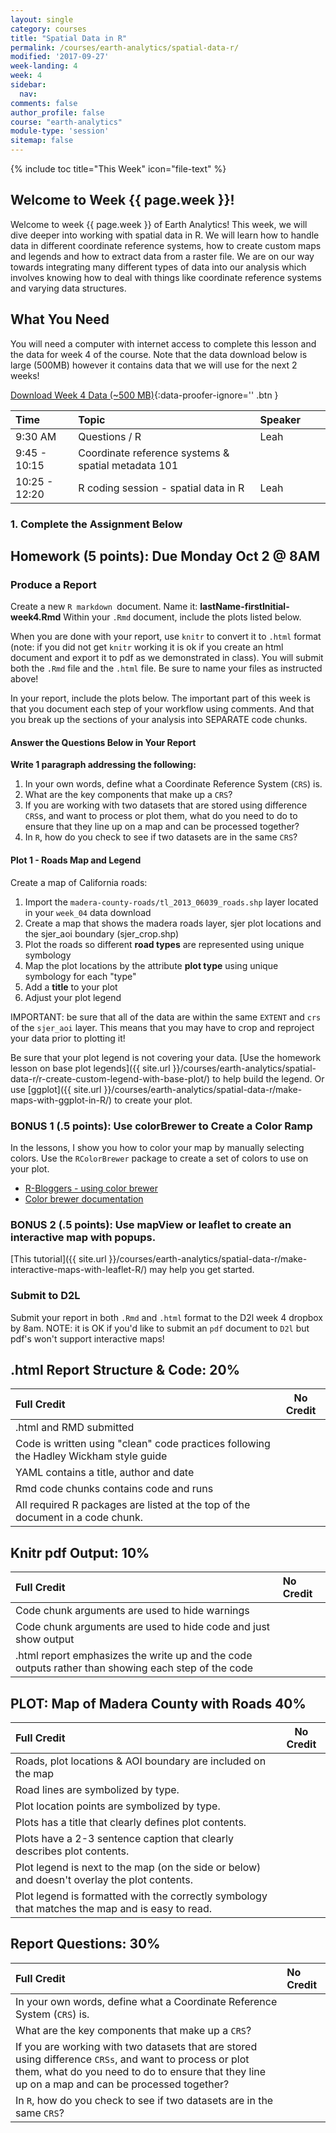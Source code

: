 ```yaml
---
layout: single
category: courses
title: "Spatial Data in R"
permalink: /courses/earth-analytics/spatial-data-r/
modified: '2017-09-27'
week-landing: 4
week: 4
sidebar:
  nav:
comments: false
author_profile: false
course: "earth-analytics"
module-type: 'session'
sitemap: false
---
```


{% include toc title="This Week" icon="file-text" %}


<div class="notice--info" markdown="1">

## <i class="fa fa-ship" aria-hidden="true"></i> Welcome to Week {{ page.week }}!

Welcome to week {{ page.week }} of Earth Analytics! This week, we will dive deeper
into working with spatial data in R. We will learn how to handle data in different
coordinate reference systems, how to create custom maps and legends and how to
extract data from a raster file. We are on our way towards integrating many different
types of data into our analysis which involves knowing how to deal with things
like coordinate reference systems and varying data structures.

## <i class="fa fa-check-square-o fa-2" aria-hidden="true"></i> What You Need

You will need a computer with internet access to complete this lesson and the
data for week 4 of the course. Note that the data  download below is large (500MB)
however it contains data that we will use for the next 2 weeks!

[<i class="fa fa-download" aria-hidden="true"></i> Download Week 4 Data (~500 MB)](https://ndownloader.figshare.com/files/7525363){:data-proofer-ignore='' .btn }

</div>

| Time  | Topic | Speaker |  |  |
|:--------------|:-------|:--------|:-|:-|
| 9:30 AM   | Questions / R   | Leah |  |  |
| 9:45 - 10:15  | Coordinate reference systems & spatial metadata 101 |  |  |  |
| 10:25 - 12:20 | R coding session - spatial data in R  | Leah |  |  |

### 1. Complete the Assignment Below

<div class="notice--warning" markdown="1">

## <i class="fa fa-pencil-square-o" aria-hidden="true"></i> Homework (5 points): Due Monday Oct 2 @ 8AM

### Produce a Report

Create a new `R markdown `document. Name it: **lastName-firstInitial-week4.Rmd**
Within your `.Rmd` document, include the plots listed below.

When you are done with your report, use `knitr` to convert it to `.html` format
(note: if you did not get `knitr` working it is ok if you create an html document
and export it to pdf as we demonstrated in class). You will submit both the `.Rmd`
file and the `.html` file. Be sure to name your files as instructed above!

In your report, include the plots below. The important part of this week is that
you document each step of your workflow using comments. And that you break up the
sections of your analysis into SEPARATE code chunks.

#### Answer the Questions Below in Your Report
**Write 1 paragraph addressing the following:**

1. In your own words, define what a Coordinate Reference System (`CRS`) is.
1. What are the key components that make up a `CRS`?
1. If you are working with two datasets that are stored using difference `CRS`s,
and want to process or plot them, what do you need to do to ensure that they line
up on a map and can be processed together?
1. In `R`, how do you check to see if two datasets are in the same `CRS`?

#### Plot 1 - Roads Map and Legend

Create a map of California roads:

1. Import the `madera-county-roads/tl_2013_06039_roads.shp` layer located in your `week_04` data download
2. Create a map that shows the madera roads layer, sjer plot locations and the sjer_aoi boundary (sjer_crop.shp)
3. Plot the roads so different **road types** are represented using unique symbology
4. Map the plot locations by the attribute **plot type** using unique symbology for each "type"
4. Add a **title** to your plot
5. Adjust your plot legend

IMPORTANT: be sure that all of the data are within the same `EXTENT` and `crs`
of the `sjer_aoi` layer. This means that you may have to crop and reproject your
data prior to plotting it!

Be sure that your plot legend is not covering your data. [Use the homework lesson on base plot legends]({{ site.url }}/courses/earth-analytics/spatial-data-r/r-create-custom-legend-with-base-plot/) to help build the legend.
Or use [ggplot]({{ site.url }}/courses/earth-analytics/spatial-data-r/make-maps-with-ggplot-in-R/) to create your plot.


### BONUS 1 (.5 points): Use colorBrewer to Create a Color Ramp
In the lessons, I show you how to color your map by manually selecting colors.
Use the `RColorBrewer` package to create a set of colors to use on your plot.

* <a href="https://www.r-bloggers.com/r-using-rcolorbrewer-to-colour-your-figures-in-r/" target="_blank"> R-Bloggers - using color brewer</a>
* <a href="https://cran.r-project.org/web/packages/RColorBrewer/RColorBrewer.html" target="_blank"> Color brewer documentation</a>

### BONUS 2 (.5 points): Use mapView or leaflet to create an interactive map with popups. 
[This tutorial]({{ site.url }}/courses/earth-analytics/spatial-data-r/make-interactive-maps-with-leaflet-R/) may help you get started.


### Submit to D2L

Submit your report in both `.Rmd` and `.html` format to the D2l week 4 dropbox by 8am. NOTE: it is OK if you'd like to submit an `pdf` document to `D2l` but pdf's won't support interactive maps!

</div>

## .html Report Structure & Code: 20%

| Full Credit | No Credit  |
|:----|----|
| .html and RMD submitted  |   |   |
| Code is written using "clean" code practices following the Hadley Wickham style guide |  |  |
| YAML contains a title, author and date  | |
| Rmd code chunks contains code and runs   |  |
| All required R packages are listed at the top of the document in a code chunk. |     |

## Knitr pdf Output: 10%

| Full Credit   | No Credit |
|:---------|:----------|
| Code chunk arguments are used to hide warnings |  |
| Code chunk arguments are used to hide code and just show output  |  |
| .html report emphasizes the write up and the code outputs rather than showing each step of the code |   |

## PLOT: Map of Madera County with Roads 40%

| Full Credit | No Credit  |
|:----|----|
| Roads, plot locations & AOI boundary are included on the map  |   |   |
| Road lines are symbolized by type. |  |  |
| Plot location points are symbolized by type. | |
| Plots has a title that clearly defines plot contents.   |  |
| Plots have a 2-3 sentence caption that clearly describes plot contents. |     |
| Plot legend is next to the map (on the side or below) and doesn't overlay the plot contents. |     |
| Plot legend is formatted with the correctly symbology that matches the map and is easy to read. |     |


## Report Questions: 30%

| Full Credit   | No Credit |
|:---------|:----------|
| In your own words, define what a Coordinate Reference System (`CRS`) is. |   |
| What are the key components that make up a `CRS`?| |
| If you are working with two datasets that are stored using difference `CRSs`, and want to process or plot them, what do you need to do to ensure that they line up on a map and can be processed together? |    |
| In `R`, how do you check to see if two datasets are in the same `CRS`? ||


<!-- Question answers -->
<!--
Define CRS

Keys for grading question 1: Part 1
Coordinate system refers to the mathematical calculate that is performed to convert a curved 3 dimensional surface (the earth’s surface) into a flat (2d) surface.
The main components of the CRS are coordinate system, horizontal and vertical units, Datum, and Projection information:

Key Components
Coordinate System: the X, Y grid upon which our data is overlayed and how we define where a point is located in space.
Horizontal and vertical units: The units used to define the grid along the x, y (and z) axis.
Datum: A modeled version of the shape of the earth which defines the origin used to place the coordinate system in space. We will explain this further, below.
Projection Information: the mathematical equation used to flatten objects that are on a round surface (e.g. the earth) so we can view them on a flat surface (e.g. our computer screens or a paper map).
-->
